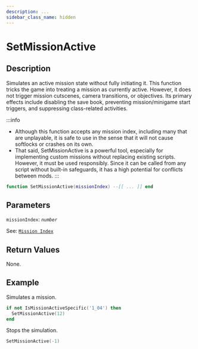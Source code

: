 ```yaml
---
description: ...
sidebar_class_name: hidden
---
```


# SetMissionActive

## Description

Simulates an active mission state without fully initiating it. This function tricks the game into treating a mission as currently active. However, it does not trigger mission cutscenes, camera transitions, or objectives. Its primary effects include disabling the save book, preventing mission/minigame start triggers, and suppressing class-related activities.

:::info
- Although this function accepts any mission index, including many that are unplayable, it is safe to use in the sense that it will not cause softlocks or crashes on its own.
- That said, SetMissionActive is a powerful tool, especially for implementing custom missions without replacing existing scripts. However, it must be used responsibly. Since it can be called from any script without built-in safeguards, it has a high potential for conflicts between mods.
:::

```lua
function SetMissionActive(missionIndex) --[[ ... ]] end
```

## Parameters

`missionIndex`: _`number`_

See: [`Mission Index`](/docs/01-game-reference/scripting-enumeration/mission-index)

## Return Values

None.

## Example

Simulates a mission.
```lua
if not IsMissionActiveSpecific('1_04') then
  SetMissionActive(12)
end
```

Stops the simulation.
```lua
SetMissionActive(-1)
```
